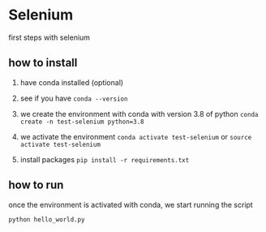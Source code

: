 # Selenium

first steps with selenium

## how to install

1. have conda installed (optional)

2. see if you have
   ```conda --version```

3. we create the environment with conda with version 3.8 of python 
   ```conda create -n test-selenium python=3.8```

4. we activate the environment
   ```conda activate test-selenium``` or ```source activate test-selenium```

5. install packages
   ```pip install -r requirements.txt```

## how to run

once the environment is activated with conda, we start running the script

```
python hello_world.py
```
